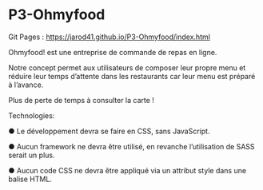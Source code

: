 # P3-Ohmyfood

Git Pages : https://jarod41.github.io/P3-Ohmyfood/index.html

Ohmyfood! est une entreprise de commande de repas en ligne.

Notre concept permet aux utilisateurs de composer leur propre menu et réduire leur temps d’attente dans les restaurants car leur menu est préparé à l’avance.

Plus de perte de temps à consulter la carte !

Technologies:

● Le développement devra se faire en CSS, sans JavaScript.

● Aucun framework ne devra être utilisé, en revanche l’utilisation de SASS serait un plus.

● Aucun code CSS ne devra être appliqué via un attribut style dans une balise HTML.
